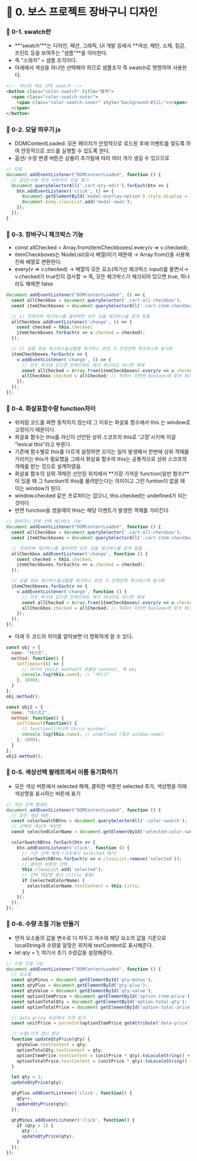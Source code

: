 # 📌 0. 보스 프로젝트 장바구니 디자인
### 📌 0-1. swatch란
- **“swatch”**는 디자인, 패션, 그래픽, UI 개발 등에서 **색상, 패턴, 소재, 질감, 프린트 등을 보여주는 "샘플"**을 의미한다.
- 즉 “스와치” = 샘플 조각이다.
- 아래에서 색상을 하나만 선택해야 하므로 샘플조각 즉 swatch로 명명하여 사용한다.
```html
<!-- 하나의 색상 선택 swatch -->
<button class="color-swatch" title="블랙">
  <span class="color-swatch-outer">
    <span class="color-swatch-inner" style="background:#111;"></span>
  </span>
</button>
```

### 📌 0-2. 모달 띄우기 js
- DOMContentLoaded: 모든 페이지가 안정적으로 로드된 후에 이벤트를 찾도록 하여 안정적으로 코드를 실행할 수 있도록 한다.
- 옵션/ 수량 변경 버튼은 상품이 추가됨에 따라 여러 개가 생길 수 있으므로 
```js
// 모달
document.addEventListener("DOMContentLoaded", function () {
  // 옵션/수량 변경 버튼마다 모달 열기
  document.querySelectorAll('.cart-qty-edit').forEach(btn => {
    btn.addEventListener('click', () => {
      document.getElementById('modal-overlay-option').style.display = 'flex';
      document.body.classList.add('modal-open');
    });
  });
}
```

### 📌 0-3. 장바구니 체크박스 기능
- const allChecked = Array.from(itemCheckboxes).every(v => v.checked);
- itemCheckboxes는 NodeList(유사 배열)이기 때문에 → Array.from()을 사용해 진짜 배열로 변환한다.
- every(v => v.checked) → 배열의 모든 요소(여기선 체크박스 input)를 돌면서→ v.checked가 true인지 검사함 → 즉, 모든 체크박스가 체크되어 있으면 true, 하나라도 해제면 false
```js
document.addEventListener("DOMContentLoaded", () => {
  const allCheckbox = document.querySelector('.cart-all-checkbox');
  const itemCheckboxes = document.querySelectorAll('.cart-item-checkbox');

  // 1) 전체선택 체크박스를 클릭하면 모든 상품 체크박스를 같게 맞춤
  allCheckbox.addEventListener('change', () => {
    const checked = this.checked;
    itemCheckboxes.forEach(v => v.checked = checked);
  });

  // 2) 상품 정보 체크박스들상품별 체크박스 변경 시 전체선택 체크박스와 동기화
  itemCheckboxes.forEach(v => {
    v.addEventListener('change', () => {
      // 모두 체크돼 있으면 전체선택도 체크 하나라도 아니면 해제
      const allChecked = Array.from(itemCheckboxes).every(v => v.checked); // bollean 리턴
      allCheckbox.checked = allChecked; // 위에서 리턴한 boolean에 맞게 체크유무를 바꿈
    });
  });
});
```

### 📌 0-4. 화살표함수랑 function차이
- 위처럼 코드를 짜면 동작하지 않는데 그 이유는 화살표 함수에서 this 는 window로 고정이기 때문이다.
- 화살표 함수는 this를 자신이 선언된 상위 스코프의 this로 '고정'시키며 이걸 "lexical this"라고 부른다.
- 기존에 함수별로 this를 다르게 설정하면 꼬이는 일이 발생해서 한번에 상위 객체를 가리키는 this가 필요했음 그래서 화살표 함수의 this는 공통적으로 상위 스코프의 객체를 받는 것으로 설계하였음.
- 화살표 함수의 상위 객체란 선언된 위치에서 **가장 가까운 function(일반 함수)**이 있을 때 그 function의 this를 물려받는다는 의미이고 그런 funtion이 없을 때 이는 window가 된다.
- window.checked 같은 프로퍼티는 없으니, this.checked는 undefined가 되는 것이다.
- 반면 function을 썼을때의 this는 해당 이벤트가 발생한 객체를 가리킨다.
```js
// 장바구니 전체 선택 체크박스 기능
document.addEventListener("DOMContentLoaded", function () {
  const allCheckbox = document.querySelector('.cart-all-checkbox');
  const itemCheckboxes = document.querySelectorAll('.cart-item-checkbox');

  // 전체선택 체크박스를 클릭하면 모든 상품 체크박스를 같게 맞춤
  allCheckbox.addEventListener('change', function () {
    const checked = this.checked;
    itemCheckboxes.forEach(v => v.checked = checked);
  });

  // 상품 정보 체크박스들상품별 체크박스 변경 시 전체선택 체크박스와 동기화
  itemCheckboxes.forEach(v => {
    v.addEventListener('change', function () {
      // 모두 체크돼 있으면 전체선택도 체크 하나라도 아니면 해제
      const allChecked = Array.from(itemCheckboxes).every(v => v.checked); // bollean 리턴
      allCheckbox.checked = allChecked; // 위에서 리턴한 boolean에 맞게 체크유무를 바꿈
    });
  });
});
```
- 아래 두 코드의 차이를 알아보면 더 명확하게 알 수 있다.
```js
const obj = {
  name: "테스트",
  method: function() {
    setTimeout(() => {
      // 여기서 this는 method가 호출된 context, 즉 obj
      console.log(this.name); // "테스트"
    }, 1000);
  }
};
obj.method();
```
```js
const obj2 = {
  name: "테스트2",
  method: function() {
    setTimeout(function() {
      // function()이니까 this는 window!
      console.log(this.name); // undefined (혹은 window.name)
    }, 1000);
  }
};
obj2.method();
```

### 📌 0-5. 색상선택 팔레트에서 이름 동기화하기
- 모든 색상 버튼에서 selected 해제, 클릭한 버튼만 selected 추가, 색상명을 아래 색상명을 표시하는 버튼에 표기
```js
// 색상 선택 팔레트 
document.addEventListener("DOMContentLoaded", function () {
  // 모든 색상 버튼
  const colorSwatchBtns = document.querySelectorAll('.color-swatch');
  // 선택된 색상의 색상명
  const selectedColorName = document.getElementById('selected-color-name');

  colorSwatchBtns.forEach(btn => {
    btn.addEventListener('click', function () {
      // 기존 선택 해제 (모두에서 selected 제거)
      colorSwatchBtns.forEach(v => v.classList.remove('selected'));
      // 클릭한 버튼만 선택
      this.classList.add('selected');
      // 선택 색상명 표시 (title 활용)
      if (selectedColorName) {
        selectedColorName.textContent = this.title;
      }
    });
  });
});
```

### 📌 0-6. 수량 조절 기능 만들기
- 먼저 요소들의 값을 변수로 다 따두고 개수와 해당 요소의 값을 기준으로 localString과 수량을 알맞은 위치에 textContent로 표시해준다.
- let qty = 1; 여기서 초기 수량값을 설정해준다.
```js
// 수량 조절 기능
document.addEventListener("DOMContentLoaded", function () {
  // 요소들
  const qtyMinus = document.getElementById('qty-minus');
  const qtyPlus = document.getElementById('qty-plus');
  const qtyValue = document.getElementById('qty-value');
  const optionItemPrice = document.getElementById('option-item-price');
  const optionTotalQty = document.getElementById('option-total-qty');
  const optionTotalPrice = document.getElementById('option-total-price');

  // data-price 속성에서 가격 읽기
  const unitPrice = parseInt(optionItemPrice.getAttribute('data-price'), 10);

  // 수량/가격 갱신 함수
  function updateQtyPrice(qty) {
    qtyValue.textContent = qty;
    optionTotalQty.textContent = qty;
    optionItemPrice.textContent = (unitPrice * qty).toLocaleString() + '원';
    optionTotalPrice.textContent = (unitPrice * qty).toLocaleString() + '원';
  }

  let qty = 1;
  updateQtyPrice(qty);

  qtyPlus.addEventListener('click', function() {
    qty++;
    updateQtyPrice(qty);
  });

  qtyMinus.addEventListener('click', function() {
    if (qty > 1) {
      qty--;
      updateQtyPrice(qty);
    }
  });
});
```